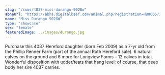 ```yaml
---
slug: "/cows/4037-miss-durango-9028w"
abhaUrl: "https://abha.digitalbeef.com/animal.php?registration=HB006571"
name: "Miss Durango 9028W"
type: "showcase"
sex: "female"
featuredImage: ../images/durango.jpg
---
```


Purchase this 4037 Hereford daughter (born Feb 2009) as a 7-yr old from the Phillip Renner Farm (part of the annual Roth Hereford sale).  6 natural calves on the ground and 6 more for Longview Farms – 12 calves in total.  Wonderful disposition with udder/teats that hang level; of course, that deep body her sire 4037 carries.     
